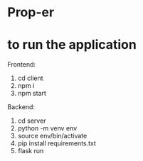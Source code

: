 # Prop-er
# to run the application

Frontend:

1. cd client
2. npm i
3. npm start

Backend:

1. cd server
2. python -m venv env
3. source env/bin/activate
4. pip install requirements.txt
5. flask run 
